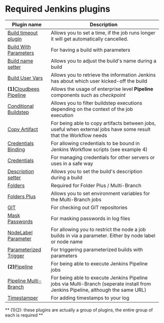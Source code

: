 # Required Jenkins plugins
Plugin name                                                                                       | Description
------------------------------------------------------------------------------------------------- | ----------------------------------------------
[Build timeout plugin](http://wiki.jenkins-ci.org/display/JENKINS/Build-timeout+Plugin)           | Allows you to set a time, if the job runs longer it will get automatically cancelled.
[Build With Parameters](https://wiki.jenkins-ci.org/display/JENKINS/Build+With+Parameters+Plugin) | For having a build with parameters
[Build name setter](http://wiki.jenkins-ci.org/display/JENKINS/Build+Name+Setter+Plugin)          | Allows you to adjust the build's name during a build
[Build User Vars](https://wiki.jenkins-ci.org/display/JENKINS/Build+User+Vars+Plugin)             | Allows you to retrieve the information Jenkins has about which user kicked-off the build
**(1)**[Cloudbees Pipeline](http://release-notes.cloudbees.com/product/CloudBees+Workflow)        | Allows the usage of enterprise level **Pipeline** components such as *checkpoint*
[Conditional Buildstep](https://wiki.jenkins-ci.org/display/JENKINS/Conditional+BuildStep+Plugin) | Allows you to filter buildstep executions depending on the context of the job execution
[Copy Artifact](http://wiki.jenkins-ci.org/display/JENKINS/Copy+Artifact+Plugin)                  | For being able to copy artifacts between jobs, useful when external jobs have some result that the Workflow needs
[Credentials Binding](http://wiki.jenkins-ci.org/display/JENKINS/Credentials+Binding+Plugin)      | For allowing credentials to be bound in Jenkins Workflow scripts (see example 4)
[Credentials](http://wiki.jenkins-ci.org/display/JENKINS/Credentials+Plugin)                      | For managing credentials for other servers or uses in a safe way
[Description setter](http://wiki.jenkins-ci.org/display/JENKINS/Description+Setter+Plugin)        | Allows you to set the build's description during a build
[Folders](https://wiki.jenkins-ci.org/display/JENKINS/CloudBees+Folders+Plugin)                   | Required for Folder Plus / Multi-Branch
[Folders Plus](http://release-notes.cloudbees.com/product/Folders+Plus+Plugin)                    | Allows you to set environment variables for the Multi-Branch jobs
[GIT](http://wiki.jenkins-ci.org/display/JENKINS/Git+Plugin)                                      | For checking out GIT repositories
[Mask Passwords](http://wiki.jenkins-ci.org/display/JENKINS/Mask+Passwords+Plugin)                | For masking passwords in log files
[NodeLabel Parameter](https://wiki.jenkins-ci.org/display/JENKINS/NodeLabel+Parameter+Plugin)     | For allowing you to restrict the node a job builds in via a parameter. Either by node label or node name
[Parameterized Trigger](http://wiki.jenkins-ci.org/display/JENKINS/Parameterized+Trigger+Plugin)  | For triggering parameterized builds with parameters
**(2)**[Pipeline](https://wiki.jenkins-ci.org/display/JENKINS/Pipeline+Plugin)                    | For being able to execute Jenkins Pipeline jobs
[Pipeline Multi-Branch](https://wiki.jenkins-ci.org/display/JENKINS/Pipeline+Plugin)              | For being able to execute Jenkins Pipeline jobs via Multi-Branch (seperate install from Jenkins Pipeline, although the same URL)
[Timestamper](http://wiki.jenkins-ci.org/display/JENKINS/Timestamper)                             | For adding timestamps to your log

** (1)(2): these plugins are actually a group of plugins, the entire group of each is required **
